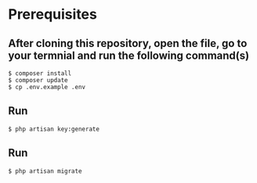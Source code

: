 # Prerequisites

## After cloning this repository, open the file, go to your termnial and run the following command(s)
	$ composer install
	$ composer update 
	$ cp .env.example .env
## Run
	$ php artisan key:generate
## Run
	$ php artisan migrate



